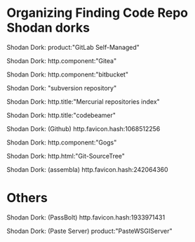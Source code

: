 # Organizing Finding Code Repo Shodan dorks

Shodan Dork: product:"GitLab Self-Managed"

Shodan Dork: http.component:"Gitea"

Shodan Dork: http.component:"bitbucket"

Shodan Dork: "subversion repository"

Shodan Dork: http.title:"Mercurial repositories index"

Shodan Dork: http.title:"codebeamer"

Shodan Dork: (Github) http.favicon.hash:1068512256

Shodan Dork: http.component:"Gogs"

Shodan Dork: http.html:"Git-SourceTree"

Shodan Dork: (assembla) http.favicon.hash:242064360

# Others

Shodan Dork: (PassBolt) http.favicon.hash:1933971431

Shodan Dork: (Paste Server) product:"PasteWSGIServer"



